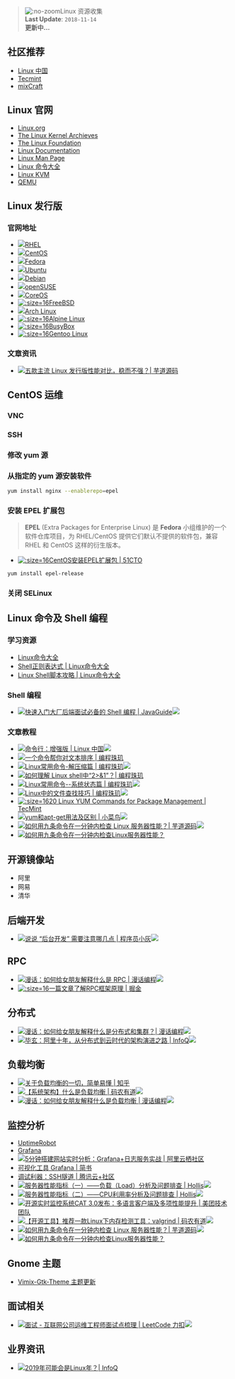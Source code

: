 > ![](https://notes.abelsu7.top/_media/linux.svg ':no-zoom')Linux 资源收集 <br>
> **Last Update**: `2018-11-14` <br>
> **更新中…**

## 社区推荐

- [Linux 中国]()
- [Tecmint]()
- [mixCraft]()

## Linux 官网

* [Linux.org](https://www.linux.org/)
* [The Linux Kernel Archieves](https://www.kernel.org/)
* [The Linux Foundation](https://www.linuxfoundation.org/)
* [Linux Documentation](https://linux.die.net/)
* [Linux Man Page](https://linux.die.net/man/)
* [Linux 命令大全](http://man.linuxde.net)
* [Linux KVM](https://www.linux-kvm.org/page/Main_Page)
* [QEMU](https://www.qemu.org/)

## Linux 发行版

### 官网地址

* [![](logo/redhat.svg)RHEL](https://www.redhat.com/en/technologies/linux-platforms/enterprise-linux)
* [![](logo/centos.svg)CentOS](https://www.centos.org/)
* [![](logo/fedora.svg)Fedora](https://getfedora.org/zh_CN/)
* [![](logo/ubuntu.svg)Ubuntu](https://www.ubuntu.com/)
* [![](logo/debian.svg)Debian](https://www.debian.org/)
* [![](logo/opensuse.svg)openSUSE](https://www.opensuse.org/)
* [![](logo/coreos.svg)CoreOS](https://coreos.com/)
* [![](logo/freebsd.ico ':size=16')FreeBSD](https://www.freebsd.org)
* [![](logo/archlinux.svg)Arch Linux](https://www.archlinux.org/)
* [![](logo/alpine.ico ':size=16')Alpine Linux](https://alpinelinux.org/)
* [![](logo/busybox.png ':size=16')BusyBox](https://busybox.net/)
* [![](logo/gentoo.png ':size=16')Gentoo Linux](https://www.gentoo.org/)

### 文章资讯

- [![](logo/wechat.svg)五款主流 Linux 发行版性能对比，稳而不强？| 芋道源码](https://mp.weixin.qq.com/s/oWR0L_-AwE5RshYNFvOC2w)

## CentOS 运维

### VNC

### SSH

### 修改 yum 源

### 从指定的 yum 源安装软件

```bash
yum install nginx --enablerepo=epel
```

### 安装 EPEL 扩展包

> **EPEL** (Extra Packages for Enterprise Linux) 是 **Fedora** 小组维护的一个软件仓库项目，为 RHEL/CentOS 提供它们默认不提供的软件包，兼容 RHEL 和 CentOS 这样的衍生版本。<br>

- [![](logo/51cto.ico ':size=16')CentOS安装EPEL扩展包 | 51CTO](http://blog.51cto.com/tong707/2044668)

```bash
yum install epel-release
```

### 关闭 SELinux

## Linux 命令及 Shell 编程

### 学习资源

- [Linux命令大全](http://man.linuxde.net)
- [Shell正则表达式 | Linux命令大全](http://man.linuxde.net/docs/shell_regex.html)
- [Linux Shell脚本攻略 | Linux命令大全](http://man.linuxde.net/shell-script)

### Shell 编程

- [![](logo/wechat.svg)快速入门大厂后端面试必备的 Shell 编程 | JavaGuide![](logo/star.svg)](https://mp.weixin.qq.com/s/oUgUXWkBNp1dbRGzlzdLPg)

### 文章教程

* [![](logo/wechat.svg)命令行：增强版 | Linux 中国![](logo/star.svg)](https://mp.weixin.qq.com/s?__biz=MzI1NDQwNDYyMg==&mid=2247485757&idx=1&sn=85087ef9fdd3735cb75f21ddce22b78a&chksm=e9c4f85cdeb3714a822cf264ed012fd9d9a1f3b21f0716d75d86593d91999eea572b4ca144d8&mpshare=1&scene=24&srcid=1101gnc22wsby1uOQIUq4Fpe#rd)
* [![](logo/wechat.svg)一个命令帮你对文本排序 | 编程珠玑](https://mp.weixin.qq.com/s?__biz=MzI2OTA3NTk3Ng==&mid=2649283987&idx=1&sn=6804ce2841bb66b3085172ed45ec8fa0&chksm=f2f9aef4c58e27e26dfae5711c40037a8976c169f3228601517ebe34c4f482b14002308cc508&scene=21#wechat_redirect)
* [![](logo/wechat.svg)Linux常用命令-解压缩篇 | 编程珠玑![](logo/star.svg)](https://mp.weixin.qq.com/s?__biz=MzI2OTA3NTk3Ng==&mid=2649283987&idx=1&sn=6804ce2841bb66b3085172ed45ec8fa0&chksm=f2f9aef4c58e27e26dfae5711c40037a8976c169f3228601517ebe34c4f482b14002308cc508&scene=21#wechat_redirect)
* [![](logo/wechat.svg)如何理解 Linux shell中“2>&1”？| 编程珠玑](https://mp.weixin.qq.com/s?__biz=MzI2OTA3NTk3Ng==&mid=2649284005&idx=1&sn=dc9e9db84ec363d5a0ed7f84bc6ec866&chksm=f2f9aec2c58e27d42eee09ae646e493530d8d0deda822df2ffa2e5153d210b709a6d69272957&scene=21#wechat_redirect)
* [![](logo/wechat.svg)Linux常用命令--系统状态篇 | 编程珠玑![](logo/star.svg)](https://mp.weixin.qq.com/s?__biz=MzI2OTA3NTk3Ng==&mid=2649283877&idx=1&sn=0ee514b242c1134366f9c4f02ea8d781&chksm=f2f9ae42c58e27547e9025d93820482c0bbe82189ce88e73226bb65a72140351587653f5feee&scene=21#wechat_redirect)
* [![](logo/wechat.svg)Linux中的文件查找技巧 | 编程珠玑![](logo/star.svg)](https://mp.weixin.qq.com/s/T0QjzmycVIc2tZJyyrMIfA)
* [![](logo/tecmint.png ':size=16')20 Linux YUM Commands for Package Management | TecMint](https://www.tecmint.com/20-linux-yum-yellowdog-updater-modified-commands-for-package-mangement/)
* [![](logo/cnblogs.svg)yum和apt-get用法及区别 | 小菜鸟![](logo/star.svg)](https://www.cnblogs.com/garinzhang/p/diff_between_yum_apt-get_in_linux.html)
* [![](logo/wechat.svg)如何用九条命令在一分钟内检查 Linux 服务器性能？| 芋道源码![](logo/star.svg)](https://mp.weixin.qq.com/s/WlOQauIxi3iJ0FUB2EpNGw)
* [![](logo/zhihu.svg)如何用九条命令在一分钟内检查Linux服务器性能？](https://zhuanlan.zhihu.com/p/30779538)

## 开源镜像站

* 阿里
* 网易
* 清华

## 后端开发

- [![](logo/wechat.svg)说说 “后台开发” 需要注意哪几点 | 程序员小灰![](logo/star.svg)](https://mp.weixin.qq.com/s/2iEJTMuvIoxZLCVJWkt0RQ)

## RPC

- [![](logo/wechat.svg)漫话：如何给女朋友解释什么是 RPC | 漫话编程![](logo/star.svg)](https://mp.weixin.qq.com/s/8oX7BloCulSAEFhzfXbFAg)
- [![](logo/juejin.png ':size=16')一篇文章了解RPC框架原理 | 掘金](https://juejin.im/post/5c04ec12e51d4575d131fda8)

## 分布式

- [![](logo/wechat.svg)漫话：如何给女朋友解释什么是分布式和集群？| 漫话编程![](logo/star.svg)](https://mp.weixin.qq.com/s/Yd4JzTjXTWDfTkV1-Q0q_w)
- [![](logo/wechat.svg)毕玄：阿里十年，从分布式到云时代的架构演进之路 | InfoQ![](logo/star.svg)](https://mp.weixin.qq.com/s/FtFxCwaHYWa-ZzO3x1qZWA)

## 负载均衡

* [![](https://notes.abelsu7.top/_media/star.svg)关于负载均衡的一切，简单易懂 | 知乎](https://zhuanlan.zhihu.com/p/50769487)
* [![](logo/wechat.svg)【系统架构】什么是负载均衡 | 码农有道![](logo/star.svg)](https://mp.weixin.qq.com/s?__biz=MzIwNTc4NTEwOQ==&mid=2247484809&idx=1&sn=ca740c0b9195ca7aa1e81c4c5f1e5c30&chksm=972ad4f3a05d5de5f524d4883c66144c98a8f4ec450421857592a76fb924c348b704efdbd542&mpshare=1&scene=1&srcid=1101YD6LkiVm4T0AHKPQoTZn#rd)
* [![](logo/wechat.svg)漫话：如何给女朋友解释什么是负载均衡 | 漫话编程![](logo/star.svg)](https://mp.weixin.qq.com/s/fpPoLFx8UYsPO5ExC6oC6A)

## 监控分析

* [UptimeRobot](https://uptimerobot.com)
* [Grafana](http://docs.grafana.org)
* [![](https://notes.abelsu7.top/_media/star.svg)5分钟搭建网站实时分析：Grafana+日志服务实战 | 阿里云栖社区](https://yq.aliyun.com/articles/227006#20)
* [可视化工具 Grafana | 简书](https://www.jianshu.com/p/02c4b5c1e804)
* [调试利器：SSH隧道 | 腾讯云+社区](https://cloud.tencent.com/developer/article/1006320)
* [![](logo/wechat.svg)服务器性能指标（一）——负载（Load）分析及问题排查 | Hollis![](logo/star.svg)](https://mp.weixin.qq.com/s?__biz=MzI3NzE0NjcwMg==&mid=2650121338&idx=1&sn=5004157641f29af5384f5f0a7eaf9e98&chksm=f36bb95bc41c304dd6654b5b8ed05adb0726cc8f4875f3cf61bcbca2b290cb3eeb717a95a3c3&scene=21#wechat_redirect)
* [![](logo/wechat.svg)服务器性能指标（二）——CPU利用率分析及问题排查 | Hollis![](logo/star.svg)](https://mp.weixin.qq.com/s?__biz=MzI3NzE0NjcwMg==&mid=2650121526&idx=1&sn=2f492b80d7cdf6a7b47e8f51dfad249f&chksm=f36bb817c41c31017c5e336e78449aa14d4548ee4b64abc2e13ab2c097d13dee170fef2ff731&mpshare=1&scene=1&srcid=1101wOvI8IsuX4Y62ByXJBPq#rd)
* [![](logo/wechat.svg)开源实时监控系统CAT 3.0发布：多语言客户端及多项性能提升 | 美团技术团队](https://mp.weixin.qq.com/s?__biz=MjM5NjQ5MTI5OA==&mid=2651749250&idx=2&sn=704a3c8b92e8221f0a0dfdbd947d9f85&chksm=bd12a2cf8a652bd9d1e1286c6dfb3ca85d46c1e83e958dc594bc21f74ea1a3181866a7e6edab&mpshare=1&scene=24&srcid=1102zqQyTEJQ3xYEwDziTCX4#rd)
* [![](logo/wechat.svg)【开源工具】推荐一款Linux下内存检测工具：valgrind | 码农有道![](logo/star.svg)](https://mp.weixin.qq.com/s/aQoiF43m3oRCK4JksgcCTQ)
* [![](logo/wechat.svg)如何用九条命令在一分钟内检查 Linux 服务器性能？| 芋道源码![](logo/star.svg)](https://mp.weixin.qq.com/s/WlOQauIxi3iJ0FUB2EpNGw)
* [![](logo/zhihu.svg)如何用九条命令在一分钟内检查Linux服务器性能？](https://zhuanlan.zhihu.com/p/30779538)

## Gnome 主题

* [Vimix-Gtk-Theme 主题更新](https://imcn.me/html/y2018/34575.html)

## 面试相关

- [![](logo/wechat.svg)面试 - 互联网公司运维工程师面试点梳理 | LeetCode 力扣![](logo/star.svg)](https://mp.weixin.qq.com/s/cgLe65_IjUm7ZajGDZYKzg)

## 业界资讯

- [![](logo/wechat.svg)2019年可能会是Linux年？| InfoQ](https://mp.weixin.qq.com/s/MRIvydzjbqELG1bswIa0zQ)
